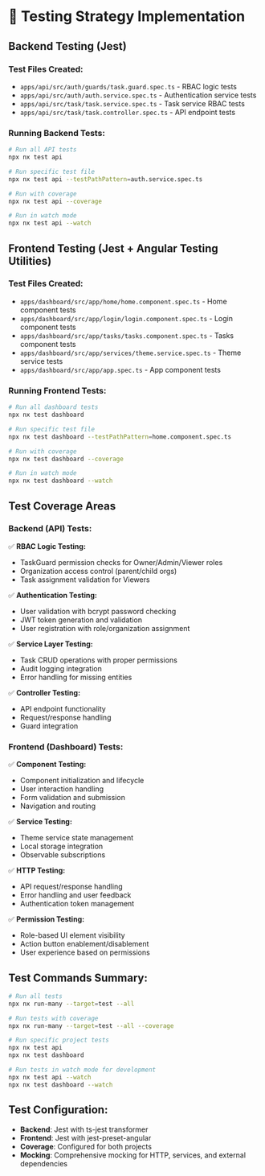 # 🧪 Testing Strategy Implementation

## Backend Testing (Jest)

### Test Files Created:
- `apps/api/src/auth/guards/task.guard.spec.ts` - RBAC logic tests
- `apps/api/src/auth/auth.service.spec.ts` - Authentication service tests  
- `apps/api/src/task/task.service.spec.ts` - Task service RBAC tests
- `apps/api/src/task/task.controller.spec.ts` - API endpoint tests

### Running Backend Tests:
```bash
# Run all API tests
npx nx test api

# Run specific test file
npx nx test api --testPathPattern=auth.service.spec.ts

# Run with coverage
npx nx test api --coverage

# Run in watch mode
npx nx test api --watch
```

## Frontend Testing (Jest + Angular Testing Utilities)

### Test Files Created:
- `apps/dashboard/src/app/home/home.component.spec.ts` - Home component tests
- `apps/dashboard/src/app/login/login.component.spec.ts` - Login component tests
- `apps/dashboard/src/app/tasks/tasks.component.spec.ts` - Tasks component tests
- `apps/dashboard/src/app/services/theme.service.spec.ts` - Theme service tests
- `apps/dashboard/src/app/app.spec.ts` - App component tests

### Running Frontend Tests:
```bash
# Run all dashboard tests
npx nx test dashboard

# Run specific test file
npx nx test dashboard --testPathPattern=home.component.spec.ts

# Run with coverage
npx nx test dashboard --coverage

# Run in watch mode
npx nx test dashboard --watch
```

## Test Coverage Areas

### Backend (API) Tests:
✅ **RBAC Logic Testing:**
- TaskGuard permission checks for Owner/Admin/Viewer roles
- Organization access control (parent/child orgs)
- Task assignment validation for Viewers

✅ **Authentication Testing:**
- User validation with bcrypt password checking
- JWT token generation and validation
- User registration with role/organization assignment

✅ **Service Layer Testing:**
- Task CRUD operations with proper permissions
- Audit logging integration
- Error handling for missing entities

✅ **Controller Testing:**
- API endpoint functionality
- Request/response handling
- Guard integration

### Frontend (Dashboard) Tests:
✅ **Component Testing:**
- Component initialization and lifecycle
- User interaction handling
- Form validation and submission
- Navigation and routing

✅ **Service Testing:**
- Theme service state management
- Local storage integration
- Observable subscriptions

✅ **HTTP Testing:**
- API request/response handling
- Error handling and user feedback
- Authentication token management

✅ **Permission Testing:**
- Role-based UI element visibility
- Action button enablement/disablement
- User experience based on permissions

## Test Commands Summary:

```bash
# Run all tests
npx nx run-many --target=test --all

# Run tests with coverage
npx nx run-many --target=test --all --coverage

# Run specific project tests
npx nx test api
npx nx test dashboard

# Run tests in watch mode for development
npx nx test api --watch
npx nx test dashboard --watch
```

## Test Configuration:
- **Backend**: Jest with ts-jest transformer
- **Frontend**: Jest with jest-preset-angular
- **Coverage**: Configured for both projects
- **Mocking**: Comprehensive mocking for HTTP, services, and external dependencies
